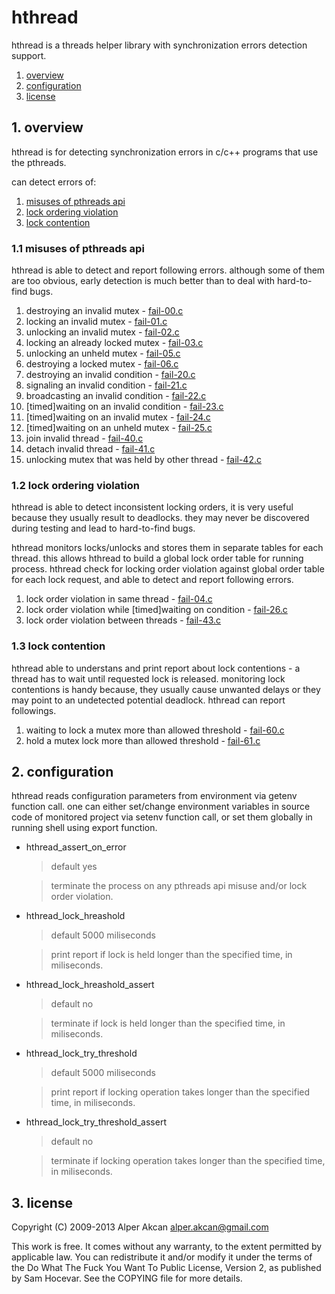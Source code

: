 # hthread #

  hthread is a threads helper library with synchronization errors detection support.
  
  1. <a href="#1-overview">overview</a>
  2. <a href="#2-configuration">configuration</a>
  3. <a href="#3-license">license</a>

## 1. overview ##

  hthread is for detecting synchronization errors in c/c++ programs that use the pthreads.

  can detect errors of:
  
  1. <a href="#11-misuses-of-pthreads-api">misuses of pthreads api</a>
  2. <a href="#12-lock-ordering-violation">lock ordering violation</a>
  3. <a href="#13-lock-contention">lock contention</a>

### 1.1 misuses of pthreads api ###

  hthread is able to detect and report following errors. although some of them are too obvious, early detection is much better
  than to deal with hard-to-find bugs.
  
  1. destroying an invalid mutex - <a href="test/fail-00.c">fail-00.c</a>
  2. locking an invalid mutex - <a href="test/fail-01.c">fail-01.c</a>
  3. unlocking an invalid mutex - <a href="test/fail-02.c">fail-02.c</a>
  4. locking an already locked mutex - <a href="test/fail-03.c">fail-03.c</a>
  5. unlocking an unheld mutex - <a href="test/fail-05.c">fail-05.c</a>
  6. destroying a locked mutex - <a href="test/fail-06.c">fail-06.c</a>
  7. destroying an invalid condition - <a href="test/fail-20.c">fail-20.c</a>
  8. signaling an invalid condition - <a href="test/fail-21.c">fail-21.c</a>
  9. broadcasting an invalid condition - <a href="test/fail-22.c">fail-22.c</a>
  10. [timed]waiting on an invalid condition - <a href="test/fail-23.c">fail-23.c</a>
  11. [timed]waiting on an invalid mutex - <a href="test/fail-24.c">fail-24.c</a>
  12. [timed]waiting on an unheld mutex - <a href="test/fail-25.c">fail-25.c</a>
  13. join invalid thread - <a href="test/fail-40.c">fail-40.c</a>
  14. detach invalid thread - <a href="test/fail-41.c">fail-41.c</a>
  15. unlocking mutex that was held by other thread - <a href="test/fail-42.c">fail-42.c</a>

### 1.2 lock ordering violation ###

  hthread is able to detect inconsistent locking orders, it is very useful because they usually result to deadlocks. they may never
  be discovered during testing and lead to hard-to-find bugs.
  
  hthread monitors locks/unlocks and stores them in separate tables for each thread. this allows hthread to build a global lock order
  table for running process. hthread check for locking order violation against global order table for each lock request, and able to
  detect and report following errors.

  1. lock order violation in same thread - <a href="test/fail-04.c">fail-04.c</a>
  2. lock order violation while [timed]waiting on condition - <a href="test/fail-26.c">fail-26.c</a>
  3. lock order violation between threads - <a href="test/fail-43.c">fail-43.c</a>

### 1.3 lock contention ###

  hthread able to understans and print report about lock contentions - a thread has to wait until requested lock is released. monitoring
  lock contentions is handy because, they usually cause unwanted delays or they may point to an undetected potential deadlock. hthread
  can report followings.

  1. waiting to lock a mutex more than allowed threshold - <a href="test/fail-60.c">fail-60.c</a>
  2. hold a mutex lock more than allowed threshold - <a href="test/fail-61.c">fail-61.c</a>

## 2. configuration ##

  hthread reads configuration parameters from environment via getenv function call. one can either set/change environment variables in source
  code of monitored project via setenv function call, or set them globally in running shell using export function.
  
  - hthread_assert_on_error
  
    > default yes
    
    > terminate the process on any pthreads api misuse and/or lock order violation.
  
  - hthread_lock_hreashold
  
    > default 5000 miliseconds
    
    > print report if lock is held longer than the specified time, in miliseconds.
  
  - hthread_lock_hreashold_assert
  
    > default no
    
    > terminate if lock is held longer than the specified time, in miliseconds.
  
  - hthread_lock_try_threshold
  
    > default 5000 miliseconds
    
    > print report if locking operation takes longer than the specified time, in miliseconds.
  
  - hthread_lock_try_threshold_assert
  
    > default no
    
    > terminate if locking operation takes longer than the specified time, in miliseconds.

## 3. license ##

  Copyright (C) 2009-2013 Alper Akcan <alper.akcan@gmail.com>

  This work is free. It comes without any warranty, to the extent permitted
  by applicable law. You can redistribute it and/or modify it under the terms
  of the Do What The Fuck You Want To Public License, Version 2, as published
  by Sam Hocevar. See the COPYING file for more details.
